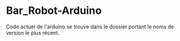 # Bar_Robot-Arduino

Code actuel de l'arduino se trouve dans le dossier portant le noms de version le plus récent. 
